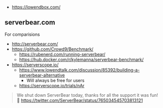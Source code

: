 - https://lowendbox.com/

## serverbear.com

For comparisions

- http://serverbear.com/
- https://github.com/Crowd9/Benchmark/
  - https://rubenerd.com/running-serverbear/
  - https://hub.docker.com/r/kylemanna/serverbear-benchmark/
- https://serverscope.io/
  - https://www.lowendtalk.com/discussion/85392/building-a-serverbear-alternative
    - Will always be free for users
  - https://serverscope.io/trials/nAr

> We shut down ServerBear today, thanks for all the support it was fun! 🐻
> https://twitter.com/ServerBear/status/765034545703813121
